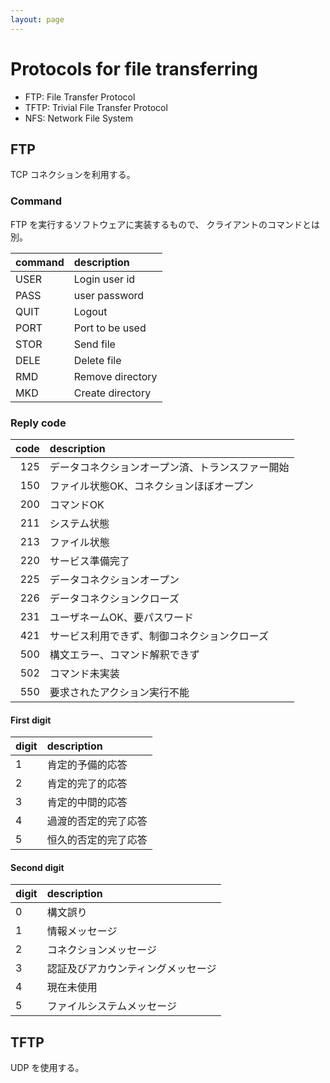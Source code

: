 ```yaml
---
layout: page
---
```


# Protocols for file transferring

* FTP: File Transfer Protocol
* TFTP: Trivial File Transfer Protocol
* NFS: Network File System

## FTP

TCP コネクションを利用する。

### Command

FTP を実行するソフトウェアに実装するもので、 クライアントのコマンドとは別。

| command | description |
|:--|:--|
| USER | Login user id |
| PASS | user password |
| QUIT | Logout |
| PORT | Port to be used |
| STOR | Send file |
| DELE | Delete file |
| RMD | Remove directory |
| MKD | Create directory |

### Reply code

| code | description |
|--:|:--|
| 125 | データコネクションオープン済、トランスファー開始 |
| 150 | ファイル状態OK、コネクションほぼオープン |
| 200 | コマンドOK |
| 211 | システム状態 |
| 213 | ファイル状態 |
| 220 | サービス準備完了 |
| 225 | データコネクションオープン |
| 226 | データコネクションクローズ |
| 231 | ユーザネームOK、要パスワード |
| 421 | サービス利用できず、制御コネクションクローズ |
| 500 | 構文エラー、コマンド解釈できず |
| 502 | コマンド未実装 |
| 550 | 要求されたアクション実行不能 |


#### First digit

| digit | description |
|:--|:--|
| 1 | 肯定的予備的応答 |
| 2 | 肯定的完了的応答 |
| 3 | 肯定的中間的応答 |
| 4 | 過渡的否定的完了応答 |
| 5 | 恒久的否定的完了応答|
  
#### Second digit

| digit | description |
|:--|:--|
| 0 | 構文誤り |
| 1 | 情報メッセージ |
| 2 | コネクションメッセージ |
| 3 | 認証及びアカウンティングメッセージ |
| 4 | 現在未使用 |
| 5 | ファイルシステムメッセージ |

## TFTP

UDP を使用する。

